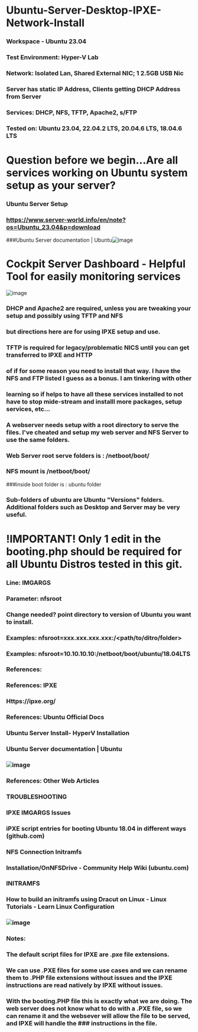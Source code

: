 # Ubuntu-Server-Desktop-IPXE-Network-Install
### Workspace - Ubuntu 23.04
### Test Environment: Hyper-V Lab
### Network: Isolated Lan, Shared External NIC; 1 2.5GB USB Nic
### Server has static IP Address, Clients getting DHCP Address from Server
### Services: DHCP, NFS, TFTP, Apache2, s/FTP
### Tested on: Ubuntu 23.04, 22.04.2 LTS, 20.04.6 LTS, 18.04.6 LTS

# Question before we begin...Are all services working on Ubuntu system setup as your server?
### Ubuntu Server Setup
### https://www.server-world.info/en/note?os=Ubuntu_23.04&p=download
###Ubuntu Server documentation | Ubuntu![image](https://github.com/shiroscout/Ubuntu-Server-Desktop-IPXE-Network-Install/assets/124478493/77e35fc6-07c4-4e0d-9710-a07d794f71dc)

# Cockpit Server Dashboard - Helpful Tool for easily monitoring services

![image](https://github.com/shiroscout/Ubuntu-Server-Desktop-IPXE-Network-Install/assets/124478493/bca85281-cd46-42fc-97ec-5e17559560ac)

### DHCP and Apache2 are required, unless you are tweaking your setup and possibly using TFTP and NFS
### but directions here are for using IPXE setup and use.
### TFTP is required for legacy/problematic NICS until you can get transferred to IPXE and HTTP
### of if for some reason you need to install that way. I have the NFS and FTP listed I guess as a bonus. I am tinkering with other 
### learning so if helps to have all these services installed to not have to stop mide-stream and installl more packages, setup services, etc...

### A webserver needs setup with a root directory to serve the files. I've cheated and setup my web server and NFS Server to use the same folders.
### Web Server root serve folders is : /netboot/boot/
### NFS mount is /netboot/boot/
###inside boot folder is : ubuntu folder
### Sub-folders of ubuntu are Ubuntu "Versions" folders. Additional folders such as Desktop and Server may be very useful.

# !IMPORTANT! Only 1 edit in the booting.php should be required for all Ubuntu Distros tested in this git.
### Line: IMGARGS
### Parameter: nfsroot
### Change needed? point directory to version of Ubuntu you want to install.
### Examples: nfsroot=xxx.xxx.xxx.xxx:<web root folder>/<path/to/ditro/folder>
### Examples: nfsroot=10.10.10.10:/netboot/boot/ubuntu/18.04LTS

### References:
### References: IPXE
### Https://ipxe.org/ 
### References: Ubuntu Official Docs
### Ubuntu Server Install- HyperV Installation
### Ubuntu Server documentation | Ubuntu
### ![image](https://github.com/shiroscout/Ubuntu-Server-Desktop-IPXE-Network-Install/assets/124478493/a8002d1c-b278-424c-8cbb-1638b184e9a2)

### References: Other Web Articles
### TROUBLESHOOTING
### IPXE IMGARGS Issues
### iPXE script entries for booting Ubuntu 18.04 in different ways (github.com)
### NFS Connection Initramfs
### Installation/OnNFSDrive - Community Help Wiki (ubuntu.com)
### INITRAMFS
### How to build an initramfs using Dracut on Linux - Linux Tutorials - Learn Linux Configuration
### ![image](https://github.com/shiroscout/Ubuntu-Server-Desktop-IPXE-Network-Install/assets/124478493/9d2c9e2f-1f4f-4475-a8b9-688557f024ab)


### Notes: 
### The default script files for IPXE are .pxe file extensions.
### We can use .PXE files for some use cases and we can rename them to .PHP file extensions without issues and the IPXE instructions are read natively by IPXE without issues.
### With the booting.PHP file this is exactly what we are doing. The web server does not know what to do with a .PXE file, so we can rename it and the websever will allow the file to be served, and IPXE will handle the ### instructions in the file.

